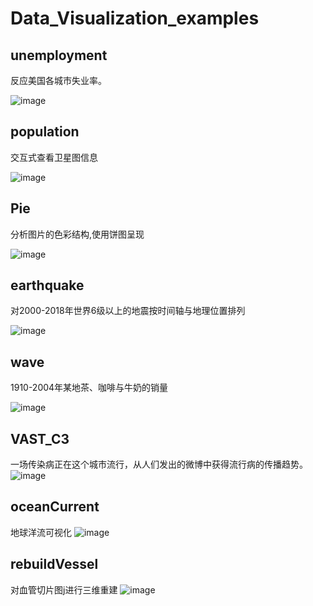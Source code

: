 # Data_Visualization_examples

## unemployment
反应美国各城市失业率。

![image](https://github.com/Kanvases/DataVisualizationExamples/blob/master/gifs/unemployment.gif)

## population
交互式查看卫星图信息

![image](https://github.com/Kanvases/DataVisualizationExamples/blob/master/gifs/pop.gif)

## Pie
分析图片的色彩结构,使用饼图呈现

![image](https://github.com/Kanvases/DataVisualizationExamples/blob/master/gifs/pieC.gif)

## earthquake
对2000-2018年世界6级以上的地震按时间轴与地理位置排列

![image](https://github.com/Kanvases/DataVisualizationExamples/blob/master/gifs/earthquake.gif)

## wave
1910-2004年某地茶、咖啡与牛奶的销量

![image](https://github.com/Kanvases/DataVisualizationExamples/blob/master/gifs/wave.gif)

## VAST_C3
一场传染病正在这个城市流行，从人们发出的微博中获得流行病的传播趋势。
![image](https://github.com/Kanvases/DataVisualizationExamples/blob/master/blender-VAST_C3/2.png)

## oceanCurrent
地球洋流可视化
![image](https://github.com/Kanvases/DataVisualizationExamples/blob/master/gifs/ocean.png)

## rebuildVessel
对血管切片图j进行三维重建
![image](https://github.com/Kanvases/DataVisualizationExamples/blob/master/gifs/pipe.png)
